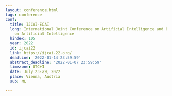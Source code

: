```yaml
---
layout: conference.html
tags: conference
conf:
  title: IJCAI-ECAI
  long: International Joint Conference on Artificial Intelligence and European Conference
    on Artificial Intelligence
  hindex: 105
  year: 2022
  id: ijcai22
  link: https://ijcai-22.org/
  deadline: '2022-01-14 23:59:59'
  abstract_deadline: '2022-01-07 23:59:59'
  timezone: UTC+1
  date: July 23-29, 2022
  place: Vienna, Austria
  sub: ML

---
```

